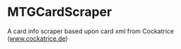 MTGCardScraper
==============

A card info scraper based upon card xml from Cockatrice (www.cockatrice.de)